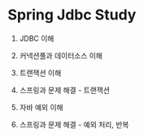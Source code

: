 # Spring Jdbc Study

1. JDBC 이해

2. 커넥션풀과 데이터소스 이해

3. 트랜잭션 이해

4. 스프링과 문제 해결 - 트랜잭션

5. 자바 예외 이해

6. 스프링과 문제 해결 - 예외 처리, 반복
